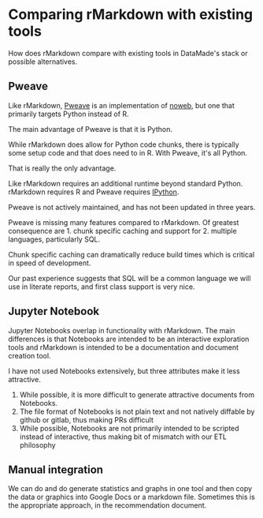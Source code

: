# Comparing rMarkdown with existing tools

How does rMarkdown compare with existing tools in DataMade's stack or possible alternatives.

## Pweave

Like rMarkdown, [Pweave](http://mpastell.com/pweave/) is an implementation of [noweb](https://en.wikipedia.org/wiki/Noweb), but one that primarily targets Python instead of R.

The main advantage of Pweave is that it is Python. 

While rMarkdown does allow for Python code chunks, there is typically some setup code and that does need to in R. With Pweave, it's all Python.

That is really the only advantage.

Like rMarkdown requires an additional runtime beyond standard Python. rMarkdown requires R and Pweave requires
[IPython](https://ipython.org/).

Pweave is not actively maintained, and has not been updated
in three years.

Pweave is missing many features compared to rMarkdown. Of greatest consequence are 1. chunk specific caching and support for 2. multiple languages, particularly SQL.

Chunk specific caching can dramatically reduce build times which is critical in speed of development.

Our past experience suggests that SQL will be a common language we will use in literate reports, and first class
support is very nice.

## Jupyter Notebook

Jupyter Notebooks overlap in functionality with rMarkdown. The main differences is that Notebooks are intended to be
an interactive exploration tools and rMarkdown is intended to be a documentation and document creation tool. 

I have not used Notebooks extensively, but three attributes
make it less attractive.

1. While possible, it is more difficult to generate attractive documents from Notebooks.
2. The file format of Notebooks is not plain text and not natively diffable by github or gitlab, thus making PRs difficult
3. While possible, Notebooks are not primarily intended to
be scripted instead of interactive, thus making bit of mismatch with our ETL philosophy

## Manual integration

We can do and do generate statistics and graphs in one tool and then copy the data or graphics into Google Docs or a markdown file. Sometimes this is the appropriate approach, in
the recommendation document.